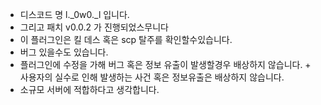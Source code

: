 + 디스코드 명 l._0w0._l 입니다.
+ 그리고 패치 v0.0.2 가 진행되었스무니다
+ 이 플러그인은 킬 데스 혹은 scp 탈주를 확인할수있습니다.
+ 버그 있을수도 있습니다.
+ 플러그인에 수정을 가해 버그 혹은 정보 유출이 발생할경우 배상하지 않습니다. + 사용자의 실수로 인해 발생하는 사건 혹은 정보유출은 배상하지 않습니다.
+ 소규모 서버에 적합하다고 생각합니다.
